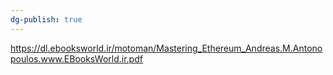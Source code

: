 ```yaml
---
dg-publish: true
---
```



https://dl.ebooksworld.ir/motoman/Mastering_Ethereum_Andreas.M.Antonopoulos.www.EBooksWorld.ir.pdf